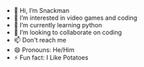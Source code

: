 - 👋 Hi, I’m Snackman
- 👀 I’m interested in video games and coding
- 🌱 I’m currently learning python
- 💞️ I’m looking to collaborate on coding
- 📫 Don't reach me
- 😄 Pronouns: He/Him
- ⚡ Fun fact: I Like Potatoes

<!---
Snackman142/Snackman142 is a 😎 cool 😎 repository because its `README.md` (this file) appears on your GitHub profile.
You can click the Preview link to take a look at your changes.
--->
